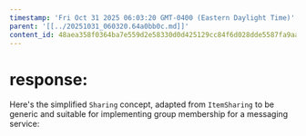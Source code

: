 ```yaml
---
timestamp: 'Fri Oct 31 2025 06:03:20 GMT-0400 (Eastern Daylight Time)'
parent: '[[../20251031_060320.64a0bb0c.md]]'
content_id: 48aea358f0364ba7e559d2e58330d0d425129cc84f6d028dde5587fa9aa378b7
---
```


# response:

Here's the simplified `Sharing` concept, adapted from `ItemSharing` to be generic and suitable for implementing group membership for a messaging service:
